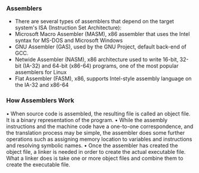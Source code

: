 ### Assemblers
- There are several types of assemblers that depend on the target system's ISA (Instruction Set Architecture):
- Microsoft Macro Assembler (MASM), x86 assembler that uses the Intel syntax for MS-DOS and Microsoft Windows
- GNU Assembler (GAS), used by the GNU Project, default back-end of GCC.
- Netwide Assembler (NASM), x86 architecture used to write 16-bit, 32-bit (IA-32) and 64-bit (x86-64) programs, one of the most popular assemblers for Linux
- Flat Assembler (FASM), x86, supports Intel-style assembly language on the IA-32 and x86-64

### How Assemblers Work
• When source code is assembled, the resulting file is called an object file.
It is a binary representation of the program.
• While the assembly instructions and the machine code have a one-to-one correspondence, and the translation process may be simple, the assembler does some further operations such as assigning memory location to variables and instructions and resolving symbolic names.
• Once the assembler has created the object file, a linker is needed in order to create the actual executable file. What a linker does is take one or more object files and combine them to create the executable file.
